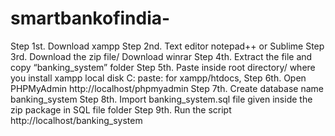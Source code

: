 # smartbankofindia-

Step 1st. Download xampp
Step 2nd. Text editor notepad++ or Sublime
Step 3rd. Download the zip file/ Download winrar
Step 4th. Extract the file and copy “banking_system” folder
Step 5th. Paste inside root directory/ where you install xampp local disk C: paste: for xampp/htdocs,
Step 6th. Open PHPMyAdmin http://localhost/phpmyadmin
Step 7th. Create database name banking_system
Step 8th. Import banking_system.sql file given inside the zip package in SQL file folder
Step 9th. Run the script http://localhost/banking_system
